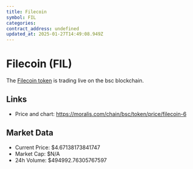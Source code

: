 ```yaml
---
title: Filecoin
symbol: FIL
categories: 
contract_address: undefined
updated_at: 2025-01-27T14:49:08.949Z
---
```


# Filecoin (FIL)
The [Filecoin token](https://moralis.com/chain/bsc/token/price/filecoin-6) is trading live on the bsc blockchain.

## Links
- Price and chart: https://moralis.com/chain/bsc/token/price/filecoin-6

## Market Data
- Current Price: $4.67138173841747
- Market Cap: $N/A
- 24h Volume: $494992.76305767597
